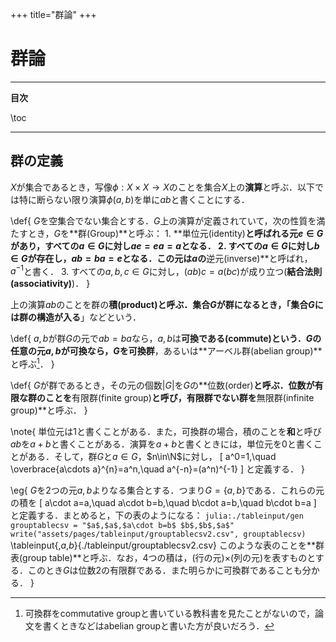 +++
title="群論"
+++

# 群論

---

**目次**

\toc

---

## 群の定義

$X$が集合であるとき，写像$\phi:X\times X\to X$のことを集合$X$上の**演算**と呼ぶ．以下では特に断らない限り演算$\phi(a,b)$を単に$ab$と書くことにする．

\def{
    $G$を空集合でない集合とする．$G$上の演算が定義されていて，次の性質を満たすとき，$G$を**群(Group)**と呼ぶ：
    1. **単位元(identity)**と呼ばれる元$e\in G$があり，すべての$a\in G$に対し$ae=ea=a$となる．
    2. すべての$a\in G$に対し$b\in G$が存在し，$ab=ba=e$となる．この元は$a$の**逆元(inverse)**と呼ばれ，$a^{-1}$と書く．
    3. すべての$a,b,c\in G$に対し，$(ab)c=a(bc)$が成り立つ(**結合法則(associativity)**)．
}

上の演算$ab$のことを群の**積(product)**と呼ぶ．集合$G$が群になるとき，「集合$G$には**群の構造が入る**」などという．

\def{
    $a,b$が群$G$の元で$ab=ba$なら，$a,b$は**可換である(commute)**という．$G$の任意の元$a,b$が可換なら，$G$を**可換群**，あるいは**アーベル群(abelian group)**と呼ぶ[^1]．
}

[^1]: 可換群をcommutative groupと書いている教科書を見たことがないので，論文を書くときなどはabelian groupと書いた方が良いだろう．

\def{
    $G$が群であるとき，その元の個数$|G|$を$G$の**位数(order)**と呼ぶ．位数が有限な群のことを**有限群(finite group)**と呼び，有限群でない群を**無限群(infinite group)**と呼ぶ．
}

\note{
    単位元は1と書くことがある．また，可換群の場合，積のことを**和**と呼び$ab$を$a+b$と書くことがある．演算を$a+b$と書くときには，単位元を0と書くことがある．そして，群$G$と$a\in G$，$n\in\N$に対し，
    \[
        a^0=1,\quad \overbrace{a\cdots a}^{n}=a^n,\quad a^{-n}=(a^n)^{-1}
    \]
    と定義する．
}

\eg{
    $G$を2つの元$a,b$よりなる集合とする．つまり$G=\{a,b\}$である．これらの元の積を
    \[
        a\cdot a=a,\quad a\cdot b=b,\quad b\cdot a=b,\quad b\cdot b=a
    \]
    と定義する．まとめると，下の表のようになる：
    ```julia:./tableinput/gen
    grouptablecsv = "$a$,$a$,$a\cdot b=b$
    $b$,$b$,$a$"
    write("assets/pages/tableinput/grouptablecsv2.csv", grouptablecsv)
    ```
    \tableinput{,$a$,$b$}{./tableinput/grouptablecsv2.csv}
    このような表のことを**群表(group table)**と呼ぶ．なお，4つの積は，(行の元)$\times$(列の元)を表すものとする．このとき$G$は位数2の有限群である．また明らかに可換群であることも分かる．
}